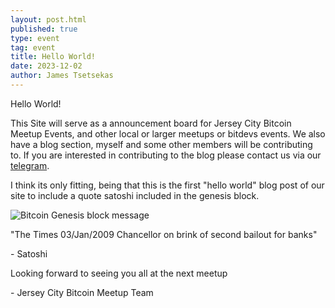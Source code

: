 ```yaml
---
layout: post.html
published: true
type: event
tag: event
title: Hello World!
date: 2023-12-02
author: James Tsetsekas
---
```

Hello World! 

This Site will serve as a announcement board for Jersey City Bitcoin Meetup Events, and other local or larger meetups or bitdevs events. We also have a blog section, myself and some other members will be contributing to. If you are interested in contributing to the blog please contact us via our [telegram](https://t.me/+WOiR_ajP-AgxNmMx).

I think its only fitting, being that this is the first "hello world" blog post of our site to include a quote satoshi included in the genesis block.

![Bitcoin Genesis block message](/images/blog/bitcoin-genesis-block.jpg "bitcoin-genesis-block-message")

"The Times 03/Jan/2009 Chancellor on brink of second bailout for banks"

\- Satoshi

Looking forward to seeing you all at the next meetup

\- Jersey City Bitcoin Meetup Team